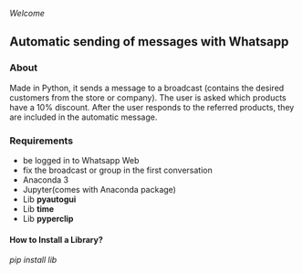 <i>Welcome</i>
<h2>Automatic sending of messages with Whatsapp</h2>
<h3>About</h3>
Made in Python, it sends a message to a broadcast (contains the desired customers from the store or company).
The user is asked which products have a 10% discount.
After the user responds to the referred products, they are included in the automatic message.

<h3>Requirements</h3>
<ul>
<li>be logged in to Whatsapp Web</li>
<li>fix the broadcast or group in the first conversation</li>
<li>Anaconda 3</li>
<li>Jupyter(comes with Anaconda package)</li>
<li>Lib <b>pyautogui</b></li>
<li>Lib <b>time</b></li>
<li>Lib <b>pyperclip</b></li>
</ul>

<h4>How to Install a Library?</h4>
<i>pip install lib</i>
